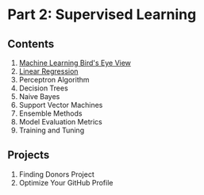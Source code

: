 # Part 2: Supervised Learning

## Contents

1. [Machine Learning Bird's Eye View](birds-eye-view/)
1. [Linear Regression](linear-regression/)
1. Perceptron Algorithm
1. Decision Trees
1. Naive Bayes
1. Support Vector Machines
1. Ensemble Methods
1. Model Evaluation Metrics
1. Training and Tuning

## Projects

1. Finding Donors Project
1. Optimize Your GitHub Profile
